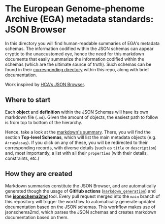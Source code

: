 # The European Genome-phenome Archive (EGA) metadata standards: JSON Browser

In this directory you will find human-readable summaries of EGA's metadata schemas. The information codified within the JSON schemas can appear cryptic to the unaccustomed eye, hence the need for this markdown documents that easily summarize the information codified within the schemas (which are the ultimate source of truth). Such schemas can be found in their
[corresponding directory](../../schemas) within this repo, along with brief documentation.

Work inspired by [HCA's JSON Browser](https://github.com/HumanCellAtlas/metadata-schema/tree/master/docs/jsonBrowser).

## Where to start

Each **object** and **definition** within the JSON Schemas will have its own markdown file (``.md``). Given the amount of objects, the easiest path to follow is from top to bottom of the hierarchy.

Hence, take a look at the [markdown's summary](markdowns/README.md). There, you will find the section **Top-level Schemas**, which will list the main metadata objects (e.g. ``ArrayAssay``). If you click on any of these, you will be redirected to their corresponding records, with diverse details (such as ``title`` or ``description``) and, most importantly, a list with all their ``properties``
(with their details, constraints, etc.)

## How they are created
Markdown summaries constitute the JSON Browser, and are automatically generated though the usage of **GitHub actions** ([``markdown_generation``](../../.github/workflows/markdown_creation.yml)) and the [**jsonschema2md**](https://github.com/adobe/jsonschema2md) tool. Every pull request merged into the ``main`` branch of this repository will trigger the workflow to automatically generate updated
documentation based on the JSON schemas. This workflow makes use of jsonschema2md, which parses the JSON schemas and creates markdown documentation based on them.